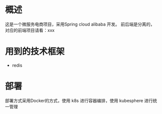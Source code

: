 
# 概述

这是一个微服务电商项目，采用Spring cloud alibaba 开发。
前后端是分离的，对应的前端项目请看：xxx

# 用到的技术框架

* redis


# 部署
部署方式采用Docker的方式，使用 k8s 进行容器编排，使用 kubesphere 进行统一管理
